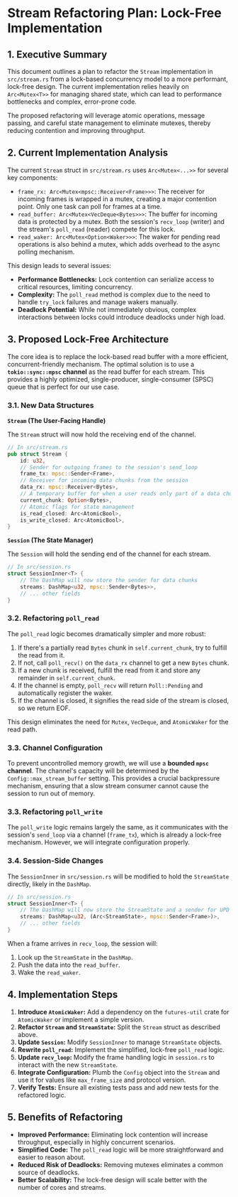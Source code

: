 # Stream Refactoring Plan: Lock-Free Implementation

## 1. Executive Summary

This document outlines a plan to refactor the `Stream` implementation in `src/stream.rs` from a lock-based concurrency model to a more performant, lock-free design. The current implementation relies heavily on `Arc<Mutex<T>>` for managing shared state, which can lead to performance bottlenecks and complex, error-prone code.

The proposed refactoring will leverage atomic operations, message passing, and careful state management to eliminate mutexes, thereby reducing contention and improving throughput.

## 2. Current Implementation Analysis

The current `Stream` struct in `src/stream.rs` uses `Arc<Mutex<...>>` for several key components:

*   `frame_rx: Arc<Mutex<mpsc::Receiver<Frame>>>`: The receiver for incoming frames is wrapped in a mutex, creating a major contention point. Only one task can poll for frames at a time.
*   `read_buffer: Arc<Mutex<VecDeque<Bytes>>>`: The buffer for incoming data is protected by a mutex. Both the session's `recv_loop` (writer) and the stream's `poll_read` (reader) compete for this lock.
*   `read_waker: Arc<Mutex<Option<Waker>>>`: The waker for pending read operations is also behind a mutex, which adds overhead to the async polling mechanism.

This design leads to several issues:
*   **Performance Bottlenecks:** Lock contention can serialize access to critical resources, limiting concurrency.
*   **Complexity:** The `poll_read` method is complex due to the need to handle `try_lock` failures and manage wakers manually.
*   **Deadlock Potential:** While not immediately obvious, complex interactions between locks could introduce deadlocks under high load.

## 3. Proposed Lock-Free Architecture

The core idea is to replace the lock-based read buffer with a more efficient, concurrent-friendly mechanism. The optimal solution is to use a **`tokio::sync::mpsc` channel** as the read buffer for each stream. This provides a highly optimized, single-producer, single-consumer (SPSC) queue that is perfect for our use case.

### 3.1. New Data Structures

**`Stream` (The User-Facing Handle)**

The `Stream` struct will now hold the receiving end of the channel.

```rust
// In src/stream.rs
pub struct Stream {
    id: u32,
    // Sender for outgoing frames to the session's send_loop
    frame_tx: mpsc::Sender<Frame>,
    // Receiver for incoming data chunks from the session
    data_rx: mpsc::Receiver<Bytes>,
    // A temporary buffer for when a user reads only part of a data chunk
    current_chunk: Option<Bytes>,
    // Atomic flags for state management
    is_read_closed: Arc<AtomicBool>,
    is_write_closed: Arc<AtomicBool>,
}
```

**`Session` (The State Manager)**

The `Session` will hold the sending end of the channel for each stream.

```rust
// In src/session.rs
struct SessionInner<T> {
    // The DashMap will now store the sender for data chunks
    streams: DashMap<u32, mpsc::Sender<Bytes>>,
    // ... other fields
}
```

### 3.2. Refactoring `poll_read`

The `poll_read` logic becomes dramatically simpler and more robust:

1.  If there's a partially read `Bytes` chunk in `self.current_chunk`, try to fulfill the read from it.
2.  If not, call `poll_recv()` on the `data_rx` channel to get a new `Bytes` chunk.
3.  If a new chunk is received, fulfill the read from it and store any remainder in `self.current_chunk`.
4.  If the channel is empty, `poll_recv` will return `Poll::Pending` and automatically register the waker.
5.  If the channel is closed, it signifies the read side of the stream is closed, so we return EOF.

This design eliminates the need for `Mutex`, `VecDeque`, and `AtomicWaker` for the read path.

### 3.3. Channel Configuration

To prevent uncontrolled memory growth, we will use a **bounded `mpsc` channel**. The channel's capacity will be determined by the `Config::max_stream_buffer` setting. This provides a crucial backpressure mechanism, ensuring that a slow stream consumer cannot cause the session to run out of memory.

### 3.3. Refactoring `poll_write`

The `poll_write` logic remains largely the same, as it communicates with the session's `send_loop` via a channel (`frame_tx`), which is already a lock-free mechanism. However, we will integrate configuration properly.

### 3.4. Session-Side Changes

The `SessionInner` in `src/session.rs` will be modified to hold the `StreamState` directly, likely in the `DashMap`.

```rust
// In src/session.rs
struct SessionInner<T> {
    // The DashMap will now store the StreamState and a sender for UPD frames
    streams: DashMap<u32, (Arc<StreamState>, mpsc::Sender<Frame>)>,
    // ... other fields
}
```

When a frame arrives in `recv_loop`, the session will:
1.  Look up the `StreamState` in the `DashMap`.
2.  Push the data into the `read_buffer`.
3.  Wake the `read_waker`.

## 4. Implementation Steps

1.  **Introduce `AtomicWaker`:** Add a dependency on the `futures-util` crate for `AtomicWaker` or implement a simple version.
2.  **Refactor `Stream` and `StreamState`:** Split the `Stream` struct as described above.
3.  **Update `Session`:** Modify `SessionInner` to manage `StreamState` objects.
4.  **Rewrite `poll_read`:** Implement the simplified, lock-free `poll_read` logic.
5.  **Update `recv_loop`:** Modify the frame handling logic in `session.rs` to interact with the new `StreamState`.
6.  **Integrate Configuration:** Plumb the `Config` object into the `Stream` and use it for values like `max_frame_size` and protocol version.
7.  **Verify Tests:** Ensure all existing tests pass and add new tests for the refactored logic.

## 5. Benefits of Refactoring

*   **Improved Performance:** Eliminating lock contention will increase throughput, especially in highly concurrent scenarios.
*   **Simplified Code:** The `poll_read` logic will be more straightforward and easier to reason about.
*   **Reduced Risk of Deadlocks:** Removing mutexes eliminates a common source of deadlocks.
*   **Better Scalability:** The lock-free design will scale better with the number of cores and streams.